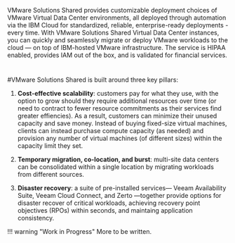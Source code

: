 VMware Solutions Shared provides customizable deployment choices of VMware Virtual Data Center environments, all deployed through automation via the IBM Cloud for standardized, reliable, enterprise-ready deployments - every time. With VMware Solutions Shared Virtual Data Center instances, you can quickly and seamlessly migrate or deploy VMware workloads to the cloud — on top of IBM-hosted VMware infrastructure. The service is HIPAA enabled, provides IAM out of the box, and is validated for financial services.

#
#VMware Solutions Shared is built around three key pillars:

1. **Cost-effective scalability**: customers pay for what they use, with the option to grow should they require additional resources over time (or need to contract to fewer resource commitments as their services find greater effiencies). As a result, customers can minimize their unused capacity and save money. Instead of buying fixed-size virtual machines, clients can instead purchase compute capacity (as needed) and provision any number of virtual machines (of different sizes) within the capacity limit they set.

2. **Temporary migration, co-location, and burst**: multi-site data centers can be consolidated within a single location by migrating workloads from different sources.

3. **Disaster recovery**: a suite of pre-installed services— Veeam Availability Suite, Veeam Cloud Connect, and Zerto —together provide options for disaster recover of critical workloads, achieving recovery point objectives (RPOs) within seconds, and maintaing application consistency.

!!! warning "Work in Progress"
    More to be written.
